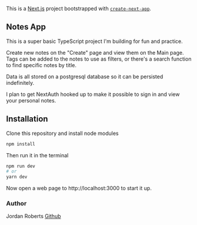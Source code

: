 This is a [Next.js](https://nextjs.org/) project bootstrapped with [`create-next-app`](https://github.com/vercel/next.js/tree/canary/packages/create-next-app).

## Notes App

This is a super basic TypeScript project I'm building for fun and practice.

Create new notes on the "Create" page and view them on the Main page.
Tags can be added to the notes to use as filters, or there's a search function to find specific notes by title.

Data is all stored on a postgresql database so it can be persisted indefinitely. 

I plan to get NextAuth hooked up to make it possible to sign in and view your personal notes. 

## Installation

Clone this repository and install node modules

```bash
npm install
```
Then run it in the terminal

```bash
npm run dev
# or
yarn dev
```
Now open a web page to http://localhost:3000 to start it up.


### Author

Jordan Roberts
[Github](https://github.com/FlapShatner)

